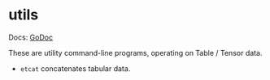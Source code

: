 # utils

Docs: [GoDoc](https://pkg.go.dev/github.com/emer/etable/utils)

These are utility command-line programs, operating on Table / Tensor data.

* `etcat` concatenates tabular data.


